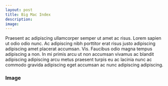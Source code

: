 ```yaml
---
layout: post
title: Big Mac Index
description: 
image: 
---
```


Praesent ac adipiscing ullamcorper semper ut amet ac risus. Lorem sapien ut odio odio nunc. Ac adipiscing nibh porttitor erat risus justo adipiscing adipiscing amet placerat accumsan. Vis. Faucibus odio magna tempus adipiscing a non. In mi primis arcu ut non accumsan vivamus ac blandit adipiscing adipiscing arcu metus praesent turpis eu ac lacinia nunc ac commodo gravida adipiscing eget accumsan ac nunc adipiscing adipiscing.

<!-- Image -->
<h3>Image</h3>
<div class="box alt">
		<div class="4u"><span class="image fit"><img src="https://swetharevanur.github.io/assets/images/1_bigmac/mapJul10.svg" alt="" /></span></div>
		<div class="4u"><span class="image fit"><img src="https://swetharevanur.github.io/assets/images/1_bigmac/mapJul13.svg" alt="" /></span></div>
		<div class="4u$"><span class="image fit"><img src="https://swetharevanur.github.io/assets/images/1_bigmac/mapJul16.svg" alt="" /></span></div>
		<!-- Break -->
		<div class="4u"><span class="image fit"><img src="https://swetharevanur.github.io/assets/images/1_bigmac/mapJul10.svg" alt="" /></span></div>
		<div class="4u"><span class="image fit"><img src="https://swetharevanur.github.io/assets/images/1_bigmac/mapJul13.svg" alt="" /></span></div>
		<div class="4u$"><span class="image fit"><img src="https://swetharevanur.github.io/assets/images/1_bigmac/mapJul16.svg" alt="" /></span></div>
		<!-- Break -->
		<div class="4u"><span class="image fit"><img src="https://swetharevanur.github.io/assets/images/1_bigmac/mapJul10.svg" alt="" /></span></div>
		<div class="4u"><span class="image fit"><img src="https://swetharevanur.github.io/assets/images/1_bigmac/mapJul13.svg" alt="" /></span></div>
		<div class="4u$"><span class="image fit"><img src="https://swetharevanur.github.io/assets/images/1_bigmac/mapJul16.svg" alt="" /></span></div>
</div>

